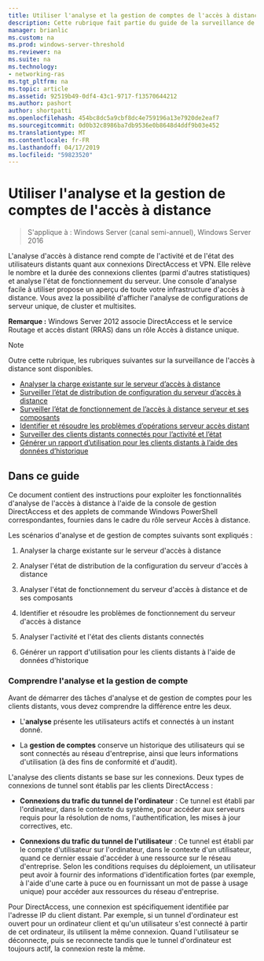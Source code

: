 ```yaml
---
title: Utiliser l'analyse et la gestion de comptes de l'accès à distance
description: Cette rubrique fait partie du guide de la surveillance de l’accès à distance et la gestion des comptes dans Windows Server 2016.
manager: brianlic
ms.custom: na
ms.prod: windows-server-threshold
ms.reviewer: na
ms.suite: na
ms.technology:
- networking-ras
ms.tgt_pltfrm: na
ms.topic: article
ms.assetid: 92519b49-0df4-43c1-9717-f13570644212
ms.author: pashort
author: shortpatti
ms.openlocfilehash: 454bc8dc5a9cbf8dc4e759196a13e7920de2eaf7
ms.sourcegitcommit: 0d0b32c8986ba7db9536e0b8648d4ddf9b03e452
ms.translationtype: MT
ms.contentlocale: fr-FR
ms.lasthandoff: 04/17/2019
ms.locfileid: "59823520"
---
```

# <a name="use-remote-access-monitoring-and-accounting"></a>Utiliser l'analyse et la gestion de comptes de l'accès à distance

>S'applique à : Windows Server (canal semi-annuel), Windows Server 2016

L'analyse d'accès à distance rend compte de l'activité et de l'état des utilisateurs distants quant aux connexions DirectAccess et VPN. Elle relève le nombre et la durée des connexions clientes (parmi d'autres statistiques) et analyse l'état de fonctionnement du serveur. Une console d'analyse facile à utiliser propose un aperçu de toute votre infrastructure d'accès à distance. Vous avez la possibilité d'afficher l'analyse de configurations de serveur unique, de cluster et multisites.  
  
**Remarque :** Windows Server 2012 associe DirectAccess et le service Routage et accès distant (RRAS) dans un rôle Accès à distance unique.  
  
> [!NOTE]  
> Outre cette rubrique, les rubriques suivantes sur la surveillance de l'accès à distance sont disponibles.  
>   
> -   [Analyser la charge existante sur le serveur d’accès à distance](Monitor-the-existing-load-on-the-Remote-Access-server.md)  
> -   [Surveiller l’état de distribution de configuration du serveur d’accès à distance](Monitor-the-configuration-distribution-status-of-the-Remote-Access-server.md)  
> -   [Surveiller l’état de fonctionnement de l’accès à distance serveur et ses composants](Monitor-the-operations-status-of-the-Remote-Access-server-and-its-components.md)  
> -   [Identifier et résoudre les problèmes d’opérations serveur accès distant](Identify-and-resolve-Remote-Access-server-operations-problems.md)  
> -   [Surveiller des clients distants connectés pour l’activité et l’état](Monitor-connected-remote-clients-for-activity-and-status.md)  
> -   [Générer un rapport d’utilisation pour les clients distants à l’aide des données d’historique](Generate-a-usage-report-for-remote-clients-using-historical-data.md)  

## <a name="in-this-guide"></a>Dans ce guide  
Ce document contient des instructions pour exploiter les fonctionnalités d'analyse de l'accès à distance à l'aide de la console de gestion DirectAccess et des applets de commande Windows PowerShell correspondantes, fournies dans le cadre du rôle serveur Accès à distance.  
  
Les scénarios d'analyse et de gestion de comptes suivants sont expliqués :  
  
1.  Analyser la charge existante sur le serveur d'accès à distance  
  
2.  Analyser l'état de distribution de la configuration du serveur d'accès à distance  
  
3.  Analyser l'état de fonctionnement du serveur d'accès à distance et de ses composants  
  
4.  Identifier et résoudre les problèmes de fonctionnement du serveur d'accès à distance  
  
5.  Analyser l'activité et l'état des clients distants connectés  
  
6.  Générer un rapport d'utilisation pour les clients distants à l'aide de données d'historique  
  
### <a name="understand-monitoring-and-accounting"></a>Comprendre l'analyse et la gestion de compte  
Avant de démarrer des tâches d'analyse et de gestion de comptes pour les clients distants, vous devez comprendre la différence entre les deux.  
  
-   L'**analyse** présente les utilisateurs actifs et connectés à un instant donné.  
  
-   La **gestion de comptes** conserve un historique des utilisateurs qui se sont connectés au réseau d'entreprise, ainsi que leurs informations d'utilisation (à des fins de conformité et d'audit).  
  
L'analyse des clients distants se base sur les connexions. Deux types de connexions de tunnel sont établis par les clients DirectAccess :  
  
-   **Connexions du trafic du tunnel de l'ordinateur** : Ce tunnel est établi par l'ordinateur, dans le contexte du système, pour accéder aux serveurs requis pour la résolution de noms, l'authentification, les mises à jour correctives, etc.  
  
-   **Connexions du trafic du tunnel de l'utilisateur** : Ce tunnel est établi par le compte d'utilisateur sur l'ordinateur, dans le contexte d'un utilisateur, quand ce dernier essaie d'accéder à une ressource sur le réseau d'entreprise. Selon les conditions requises du déploiement, un utilisateur peut avoir à fournir des informations d'identification fortes (par exemple, à l'aide d'une carte à puce ou en fournissant un mot de passe à usage unique) pour accéder aux ressources du réseau d'entreprise.  
  
Pour DirectAccess, une connexion est spécifiquement identifiée par l'adresse IP du client distant. Par exemple, si un tunnel d'ordinateur est ouvert pour un ordinateur client et qu'un utilisateur s'est connecté à partir de cet ordinateur, ils utilisent la même connexion. Quand l'utilisateur se déconnecte, puis se reconnecte tandis que le tunnel d'ordinateur est toujours actif, la connexion reste la même.  
  


